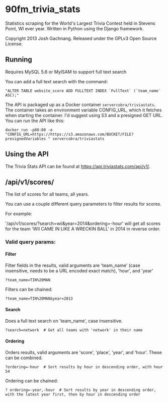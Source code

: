 90fm_trivia_stats
=================

Statistics scraping for the World's Largest Trivia Contest held in Stevens Point, WI ever year. Written in Python using the Django framework.

Copyright 2013 Josh Gachnang. Released under the GPLv3 Open Source License.

Running
-------

Requires MySQL 5.6 or MyISAM to support full text search

You can add a full text search with the command:

    "ALTER TABLE website_score ADD FULLTEXT INDEX `FullText` (`team_name` ASC);"

The API is packaged up as a Docker container `servercobra/triviastats`. The
container takes an environment variable CONFIG_URL, which it fetches when
starting the container. I'd suggest using S3 and a presigned GET URL. You can
run the API like this:

    docker run -p80:80 -e "CONFIG_URL=https://https://s3.amazonaws.com/BUCKET/FILE?presignedVariables " servercobra/triviastats
  

Using the API
-------------

The Trivia Stats API can be found at https://api.triviastats.com/api/v1/.

## /api/v1/scores/

The list of scores for all teams, all years.

You can use a couple different query parameters to filter results for scores.

For example:

'/api/v1/scores/?search=wii&year=2014&ordering=-hour' will get all scores
for the team 'WII CAME IN LIKE A WRECKIN BALL' in 2014 in reverse order.

### Valid query params:

#### Filter

Filter fields in the results, valid arguments are 'team_name' (case insensitive, needs to be a URL
encoded exact match), 'hour', and 'year'

    ?team_name=TIN%20MAN

Filters can be chained:

    ?team_name=TIN%20MAN&year=2013

#### Search

Does a full text search on 'team_name', case insensitive.

    ?search=network  # Get all teams with 'network' in their name

#### Ordering

Orders results, valid arguments are 'score', 'place', 'year', and 'hour'. These can
be combined.

    ?ordering=-hour  # Sort results by hour in descending order, with hour 54

Ordering can be chained:

    ? ordering=-year,-hour  # Sort results by year in descending order, with the latest year first, then by hour in descending order
